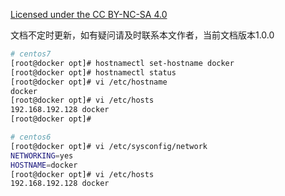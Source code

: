 [Licensed under the CC BY-NC-SA 4.0](https://creativecommons.org/licenses/by-nc-sa/4.0/deed.zh)

文档不定时更新，如有疑问请及时联系本文作者，当前文档版本1.0.0
~~~bash
# centos7
[root@docker opt]# hostnamectl set-hostname docker
[root@docker opt]# hostnamectl status
[root@docker opt]# vi /etc/hostname
docker
[root@docker opt]# vi /etc/hosts
192.168.192.128 docker
[root@docker opt]# 

# centos6
[root@docker opt]# vi /etc/sysconfig/network
NETWORKING=yes
HOSTNAME=docker
[root@docker opt]# vi /etc/hosts
192.168.192.128 docker
~~~